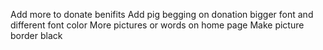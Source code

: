 Add more to donate benifits
Add pig begging on donation
bigger font and different font color
More pictures or words on home page
Make picture border black
